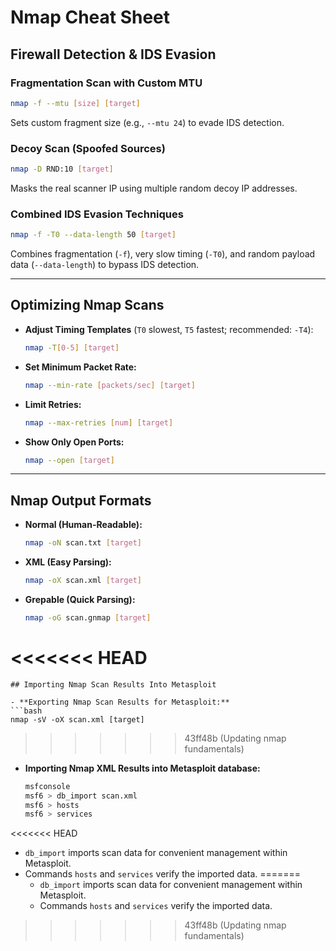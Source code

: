 # Nmap Cheat Sheet

## Firewall Detection & IDS Evasion

### Fragmentation Scan with Custom MTU

```bash
nmap -f --mtu [size] [target]
```
Sets custom fragment size (e.g., `--mtu 24`) to evade IDS detection.

### Decoy Scan (Spoofed Sources)

```bash
nmap -D RND:10 [target]
```
Masks the real scanner IP using multiple random decoy IP addresses.

### Combined IDS Evasion Techniques

```bash
nmap -f -T0 --data-length 50 [target]
```
Combines fragmentation (`-f`), very slow timing (`-T0`), and random payload data (`--data-length`) to bypass IDS detection.

---

## Optimizing Nmap Scans

- **Adjust Timing Templates** (`T0` slowest, `T5` fastest; recommended: `-T4`):
  ```bash
  nmap -T[0-5] [target]
  ```

- **Set Minimum Packet Rate:**
  ```bash
  nmap --min-rate [packets/sec] [target]
  ```

- **Limit Retries:**
  ```bash
  nmap --max-retries [num] [target]
  ```

- **Show Only Open Ports:**
  ```bash
  nmap --open [target]
  ```

---

## Nmap Output Formats

- **Normal (Human-Readable):**
  ```bash
  nmap -oN scan.txt [target]
  ```

- **XML (Easy Parsing):**
  ```bash
  nmap -oX scan.xml [target]
  ```

- **Grepable (Quick Parsing):**
  ```bash
  nmap -oG scan.gnmap [target]
<<<<<<< HEAD
=======
  ```
## Importing Nmap Scan Results Into Metasploit

- **Exporting Nmap Scan Results for Metasploit:**
  ```bash
  nmap -sV -oX scan.xml [target]
  ```
>>>>>>> 43ff48b (Updating nmap fundamentals)

- **Importing Nmap XML Results into Metasploit database:**

  ```bash
  msfconsole
  msf6 > db_import scan.xml
  msf6 > hosts
  msf6 > services
  ```
<<<<<<< HEAD
- `db_import` imports scan data for convenient management within Metasploit.
- Commands `hosts` and `services` verify the imported data.
=======
  - `db_import` imports scan data for convenient management within Metasploit.
  - Commands `hosts` and `services` verify the imported data.
>>>>>>> 43ff48b (Updating nmap fundamentals)
